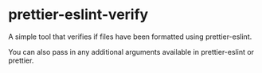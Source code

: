 # prettier-eslint-verify
A simple tool that verifies if files have been formatted using prettier-eslint.

You can also pass in any additional arguments available in prettier-eslint or prettier.

